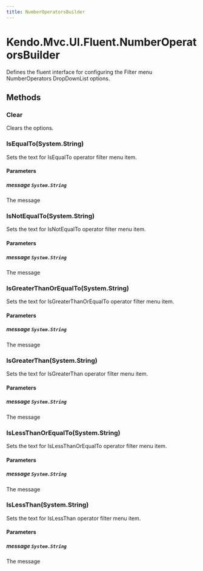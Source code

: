 ```yaml
---
title: NumberOperatorsBuilder
---
```


# Kendo.Mvc.UI.Fluent.NumberOperatorsBuilder
Defines the fluent interface for configuring the Filter menu NumberOperators DropDownList options.




## Methods


### Clear
Clears the options.





### IsEqualTo(System.String)
Sets the text for IsEqualTo operator filter menu item.


#### Parameters

##### message `System.String`
The message





### IsNotEqualTo(System.String)
Sets the text for IsNotEqualTo operator filter menu item.


#### Parameters

##### message `System.String`
The message





### IsGreaterThanOrEqualTo(System.String)
Sets the text for IsGreaterThanOrEqualTo operator filter menu item.


#### Parameters

##### message `System.String`
The message





### IsGreaterThan(System.String)
Sets the text for IsGreaterThan operator filter menu item.


#### Parameters

##### message `System.String`
The message





### IsLessThanOrEqualTo(System.String)
Sets the text for IsLessThanOrEqualTo operator filter menu item.


#### Parameters

##### message `System.String`
The message





### IsLessThan(System.String)
Sets the text for IsLessThan operator filter menu item.


#### Parameters

##### message `System.String`
The message






